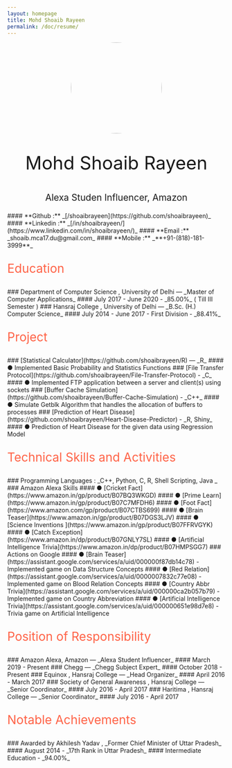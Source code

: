 ```yaml
---
layout: homepage
title: Mohd Shoaib Rayeen
permalink: /doc/resume/
---
```

<center>
     <img style="width: 15em; height: 15em; border-radius: 50%;" src=./ShoaibRayeen.jpg >
 </center>
<p style="text-align: center; font-size: 3em">
Mohd Shoaib Rayeen
</p>
<p style="text-align: center; font-size: 1.5em">
Alexa Studen Influencer, Amazon
</p>
#### **Github :** _[/shoaibrayeen](https://github.com/shoaibrayeen)_
#### **Linkedin :** _[/in/shoaibrayeen/](https://www.linkedin.com/in/shoaibrayeen/)_
#### **Email :** _shoaib.mca17.du@gmail.com_
#### **Mobile :** _**+91-(818)-181-3999**_

<p style="text-align: left; color: #FF6347; font-size: 2em">
  Education 
</p>
### Department of Computer Science , University of Delhi — _Master of Computer Applications_ 
#### July 2017 - June 2020 - _85.00%_ ( Till III Semester )
###  Hansraj College , University of Delhi — _B.Sc. (H.) Computer Science_
#### July 2014 - June 2017 - First Division - _88.41%_

<p style="text-align: left; color: #FF6347; font-size: 2em">
  Project
</p>
### [Statistical Calculator](https://github.com/shoaibrayeen/R) — _R_
#### ● Implemented Basic Probability and Statistics Functions
### [File Transfer Protocol](https://github.com/shoaibrayeen/File-Transfer-Protocol) - _C_
#### ● Implemented FTP application between a server and client(s) using sockets
### [Buffer Cache Simulation](https://github.com/shoaibrayeen/Buffer-Cache-Simulation) - _C++_
#### ● Simulate Getblk Algorithm that handles the allocation of buffers to processes
### [Prediction of Heart Disease](https://github.com/shoaibrayeen/Heart-Disease-Predictor) - _R, Shiny_
#### ● Prediction of Heart Disease for the given data using Regression Model

<p style="text-align: left; color: #FF6347; font-size: 2em">
  Technical Skills and Activities
</p>
### Programming Languages : _C++, Python, C, R, Shell Scripting, Java _ 
### Amazon Alexa Skills
#### ● [Cricket Fact](https://www.amazon.in/gp/product/B07BQ3WKGD)
#### ● [Prime Learn](https://www.amazon.in/gp/product/B07C7MFDH6)
#### ● [Foot Fact](https://www.amazon.com/gp/product/B07CTBS699)
#### ● [Brain Teaser](https://www.amazon.in/gp/product/B07DGS3LJV)
#### ● [Science Inventions ](https://www.amazon.in/gp/product/B07FFRVGYK)
#### ● [Catch Exception](https://www.amazon.in/dp/product/B07GNLY7SL)
#### ● [Artificial Intelligence Trivia](https://www.amazon.in/dp/product/B07HMPSGG7)
### Actions on Google
#### ● [Brain Teaser](https://assistant.google.com/services/a/uid/000000f87db14c78) - Implemented game on Data Structure Concepts
#### ● [Red Relation](https://assistant.google.com/services/a/uid/0000007832c77e08) - Implemented game on Blood Relation Concepts
#### ● [Country Abbr Trivia](https://assistant.google.com/services/a/uid/000000ca2b057b79) - Implemented game on Country Abbreviation
#### ● [Artificial Intelligence Trivia](https://assistant.google.com/services/a/uid/000000651e98d7e8) - Trivia game on Artificial Intelligence
<p style="text-align: left; color: #FF6347; font-size: 2em">
  Position of Responsibility
</p>
### Amazon Alexa, Amazon — _Alexa Student Influencer_
#### March 2019 - Present
### Chegg — _Chegg Subject Expert_
#### October 2018 - Present
### Equinox , Hansraj College — _Head Organizer_
#### April 2016 - March 2017
### Society of General Awareness , Hansraj College — _Senior Coordinator_
#### July 2016 - April 2017
### Haritima , Hansraj College — _Senior Coordinator_
#### July 2016 - April 2017

<p style="text-align: left; color: #FF6347; font-size: 2em">
  Notable Achievements
</p>
### Awarded by Akhilesh Yadav , _Former Chief Minister of Uttar Pradesh_
#### August 2014 - _17th Rank in Uttar Pradesh_
#### Intermediate Education - _94.00%_
